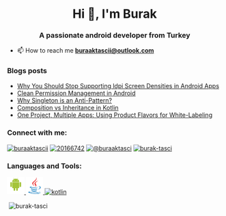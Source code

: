 <h1 align="center">Hi 👋, I'm Burak</h1>
<h3 align="center">A passionate android developer from Turkey</h3>

- 📫 How to reach me **buraaktascii@outlook.com**

### Blogs posts
<!-- BLOG-POST-LIST:START -->
- [Why You Should Stop Supporting ldpi Screen Densities in Android Apps](https://buraaktasci.medium.com/why-you-should-stop-supporting-ldpi-screen-densities-in-android-apps-88ac6743ac8f?source=rss-cd261971382------2)
- [Clean Permission Management in Android](https://buraaktasci.medium.com/clean-permission-management-in-android-ddbb92590e05?source=rss-cd261971382------2)
- [Why Singleton is an Anti-Pattern?](https://buraaktasci.medium.com/why-singleton-is-an-anti-pattern-f828c186bd3e?source=rss-cd261971382------2)
- [Composition vs Inheritance in Kotlin](https://buraaktasci.medium.com/composition-vs-inheritance-in-kotlin-3e016c568c20?source=rss-cd261971382------2)
- [One Project, Multiple Apps: Using Product Flavors for White-Labeling](https://buraaktasci.medium.com/one-project-multiple-apps-using-product-flavors-for-white-labeling-b2c58aa428b6?source=rss-cd261971382------2)
<!-- BLOG-POST-LIST:END -->

<h3 align="left">Connect with me:</h3>
<p align="left">
<a href="https://linkedin.com/in/buraaktascii" target="blank"><img align="center" src="https://raw.githubusercontent.com/rahuldkjain/github-profile-readme-generator/master/src/images/icons/Social/linked-in-alt.svg" alt="buraaktascii" height="30" width="40" /></a>
<a href="https://stackoverflow.com/users/20166742" target="blank"><img align="center" src="https://raw.githubusercontent.com/rahuldkjain/github-profile-readme-generator/master/src/images/icons/Social/stack-overflow.svg" alt="20166742" height="30" width="40" /></a>
<a href="https://medium.com/@buraaktasci" target="blank"><img align="center" src="https://raw.githubusercontent.com/rahuldkjain/github-profile-readme-generator/master/src/images/icons/Social/medium.svg" alt="@buraaktasci" height="30" width="40" /></a>
<a href="https://www.leetcode.com/burak-tasci" target="blank"><img align="center" src="https://raw.githubusercontent.com/rahuldkjain/github-profile-readme-generator/master/src/images/icons/Social/leet-code.svg" alt="burak-tasci" height="30" width="40" /></a>
</p>

<h3 align="left">Languages and Tools:</h3>
<p align="left"> <a href="https://developer.android.com" target="_blank" rel="noreferrer"> <img src="https://raw.githubusercontent.com/devicons/devicon/master/icons/android/android-original-wordmark.svg" alt="android" width="40" height="40"/> </a> <a href="https://www.java.com" target="_blank" rel="noreferrer"> <img src="https://raw.githubusercontent.com/devicons/devicon/master/icons/java/java-original.svg" alt="java" width="40" height="40"/> </a> <a href="https://kotlinlang.org" target="_blank" rel="noreferrer"> <img src="https://www.vectorlogo.zone/logos/kotlinlang/kotlinlang-icon.svg" alt="kotlin" width="40" height="40"/> </a> </p>

<p>&nbsp;<img align="center" src="https://github-readme-stats.vercel.app/api?username=burak-tasci&show_icons=true&locale=en" alt="burak-tasci" /></p>
